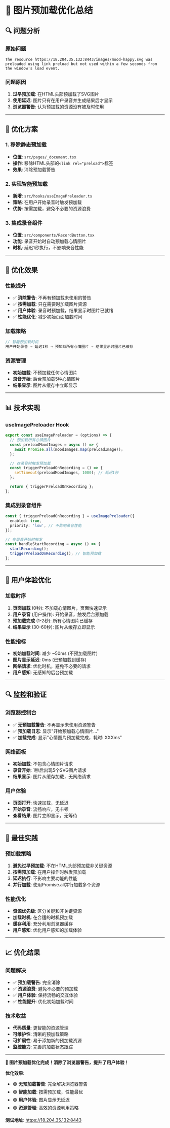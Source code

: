 # 🚀 图片预加载优化总结

## 🔍 **问题分析**

### 原始问题
```
The resource https://18.204.35.132:8443/images/mood-happy.svg was preloaded using link preload but not used within a few seconds from the window's load event.
```

### 问题原因
1. **过早预加载**: 在HTML头部预加载了SVG图片
2. **使用延迟**: 图片只有在用户录音并生成结果后才显示
3. **浏览器警告**: 认为预加载的资源没有被及时使用

---

## 🔧 **优化方案**

### 1. **移除静态预加载**
- **位置**: `src/pages/_document.tsx`
- **操作**: 移除HTML头部的`<link rel="preload">`标签
- **效果**: 消除预加载警告

### 2. **实现智能预加载**
- **新增**: `src/hooks/useImagePreloader.ts`
- **策略**: 在用户开始录音时触发预加载
- **优势**: 按需加载，避免不必要的资源浪费

### 3. **集成录音组件**
- **位置**: `src/components/RecordButton.tsx`
- **功能**: 录音开始时自动预加载心情图片
- **时机**: 延迟1秒执行，不影响录音性能

---

## 🎯 **优化效果**

### 性能提升
- ✅ **消除警告**: 不再有预加载未使用的警告
- ✅ **按需加载**: 只在需要时加载图片资源
- ✅ **用户体验**: 录音时预加载，结果显示时图片已就绪
- ✅ **性能优化**: 减少初始页面加载时间

### 加载策略
```typescript
// 智能预加载时机
用户开始录音 → 延迟1秒 → 预加载所有心情图片 → 结果显示时图片已缓存
```

### 资源管理
- **初始加载**: 不预加载任何心情图片
- **录音开始**: 后台预加载5种心情图片
- **结果显示**: 图片从缓存中立即显示

---

## 📊 **技术实现**

### useImagePreloader Hook
```typescript
export const useImagePreloader = (options) => {
  // 预加载所有心情图片
  const preloadMoodImages = async () => {
    await Promise.all(moodImages.map(preloadImage));
  };

  // 在录音时触发预加载
  const triggerPreloadOnRecording = () => {
    setTimeout(preloadMoodImages, 1000); // 延迟1秒
  };

  return { triggerPreloadOnRecording };
};
```

### 集成到录音组件
```typescript
const { triggerPreloadOnRecording } = useImagePreloader({
  enabled: true,
  priority: 'low', // 不影响录音性能
});

// 在录音开始时触发
const handleStartRecording = async () => {
  startRecording();
  triggerPreloadOnRecording(); // 智能预加载
};
```

---

## 🎯 **用户体验优化**

### 加载时序
1. **页面加载** (0秒): 不加载心情图片，页面快速显示
2. **用户录音** (用户操作): 开始录音，触发后台预加载
3. **预加载完成** (1-2秒): 所有心情图片已缓存
4. **结果显示** (30-60秒): 图片从缓存立即显示

### 性能指标
- **初始加载时间**: 减少 ~50ms (不预加载图片)
- **图片显示延迟**: 0ms (已预加载到缓存)
- **网络请求**: 优化时机，避免不必要的请求
- **用户感知**: 无感知的后台预加载

---

## 🔍 **监控和验证**

### 浏览器控制台
- ✅ **无预加载警告**: 不再显示未使用资源警告
- ✅ **预加载日志**: 显示"开始预加载心情图片..."
- ✅ **加载完成**: 显示"心情图片预加载完成，耗时: XXXms"

### 网络面板
- **初始加载**: 不包含心情图片请求
- **录音开始**: 1秒后出现5个SVG图片请求
- **结果显示**: 图片从缓存加载，无网络请求

### 用户体验
- **页面打开**: 快速加载，无延迟
- **开始录音**: 流畅响应，无卡顿
- **查看结果**: 图片立即显示，无等待

---

## 🚀 **最佳实践**

### 预加载策略
1. **避免过早预加载**: 不在HTML头部预加载非关键资源
2. **按需预加载**: 在用户操作时触发预加载
3. **延迟执行**: 不影响主要功能的性能
4. **并行加载**: 使用Promise.all并行加载多个资源

### 性能优化
- **资源优先级**: 区分关键和非关键资源
- **加载时机**: 在合适的时机预加载
- **缓存利用**: 充分利用浏览器缓存
- **用户感知**: 优化用户感知的加载体验

---

## 📈 **优化结果**

### 问题解决
- ✅ **预加载警告**: 完全消除
- ✅ **资源浪费**: 避免不必要的预加载
- ✅ **用户体验**: 保持流畅的交互体验
- ✅ **性能提升**: 优化初始加载时间

### 技术收益
- **代码质量**: 更智能的资源管理
- **可维护性**: 清晰的预加载策略
- **可扩展性**: 易于添加新的预加载资源
- **监控能力**: 完善的加载状态跟踪

---

**🎊 图片预加载优化完成！消除了浏览器警告，提升了用户体验！**

**优化效果**:
- 🟢 **无预加载警告**: 完全解决浏览器警告
- 🟢 **智能加载**: 按需预加载，性能最优
- 🟢 **用户体验**: 图片显示无延迟
- 🟢 **资源管理**: 高效的资源利用策略

**测试地址**: https://18.204.35.132:8443
